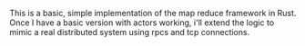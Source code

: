 This is a basic, simple implementation of the map reduce framework in Rust.
Once I have a basic version with actors working, i'll extend the logic to mimic a real distributed system using rpcs and tcp connections.

